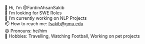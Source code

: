 
👋 Hi, I’m @FardinAhsanSakib \
👀 I’m looking for SWE Roles \
🔭 I’m currently working on NLP Projects \
📫 How to reach me: fsakib@gmu.edu \
😄 Pronouns: he/him \
💞️ Hobbies: Travelling, Watching Football, Working on pet projects 
